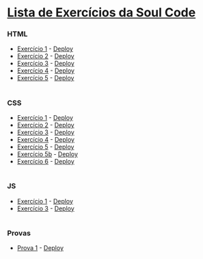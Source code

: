 # [Lista de Exercícios da Soul Code](https://lista-ex.herokuapp.com/index.html)
### HTML
* [Exercício 1](https://github.com/alvaroaxsmith/exerciciosSoulcode/tree/main/html/ex1) - [Deploy](https://lista-ex.herokuapp.com/html/ex1/index.html)
* [Exercício 2](https://github.com/alvaroaxsmith/exerciciosSoulcode/tree/main/html/ex2) - [Deploy](https://lista-ex.herokuapp.com/html/ex2/index.html)
* [Exercício 3](https://github.com/alvaroaxsmith/exerciciosSoulcode/tree/main/html/ex3) - [Deploy](https://lista-ex.herokuapp.com/html/ex3/index.html)
* [Exercício 4](https://github.com/alvaroaxsmith/exerciciosSoulcode/tree/main/html/ex4) - [Deploy](https://lista-ex.herokuapp.com/html/ex4/index.html)
* [Exercício 5](https://github.com/alvaroaxsmith/exerciciosSoulcode/tree/main/html/ex5) - [Deploy](https://lista-ex.herokuapp.com/html/ex5/index.html)

#
### CSS
* [Exercício 1](https://github.com/alvaroaxsmith/exerciciosSoulcode/tree/main/css/ex1) - [Deploy](https://lista-ex.herokuapp.com/css/ex1/index.html)
* [Exercício 2](https://github.com/alvaroaxsmith/exerciciosSoulcode/tree/main/css/ex2) - [Deploy](https://lista-ex.herokuapp.com/css/ex2/index.html)
* [Exercício 3](https://github.com/alvaroaxsmith/exerciciosSoulcode/tree/main/css/ex3) - [Deploy](https://lista-ex.herokuapp.com/css/ex3/index.html)
* [Exercício 4](https://github.com/alvaroaxsmith/exerciciosSoulcode/tree/main/css/ex4) - [Deploy](https://lista-ex.herokuapp.com/css/ex4/index.html)
* [Exercício 5](https://github.com/alvaroaxsmith/exerciciosSoulcode/tree/main/css/ex5) - [Deploy](https://lista-ex.herokuapp.com/css/ex5/index.html)
* [Exercício 5b](https://github.com/alvaroaxsmith/exerciciosSoulcode/tree/main/css/ex5/exb) - [Deploy](https://lista-ex.herokuapp.com/css/ex5/exb/index.html)
* [Exercício 6](https://github.com/alvaroaxsmith/exerciciosSoulcode/tree/main/css/ex6/) - [Deploy](https://lista-ex.herokuapp.com/css/ex6/index.html)

#
### JS
* [Exercício 1](https://github.com/alvaroaxsmith/exerciciosSoulcode/tree/main/js/ex1) - [Deploy](https://lista-ex.herokuapp.com/js/ex1/index.html)
* [Exercício 3](https://github.com/alvaroaxsmith/exerciciosSoulcode/tree/main/js/ex3) - [Deploy](https://lista-ex.herokuapp.com/js/ex3/index.html)
#
### Provas
* [Prova 1](https://github.com/alvaroaxsmith/exerciciosSoulcode/tree/main/provas/prova1) - [Deploy](https://lista-ex.herokuapp.com/provas/prova1/index.html)
